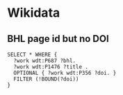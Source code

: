 # Wikidata

## BHL page id but no DOI


```
SELECT * WHERE {  
  ?work wdt:P687 ?bhl.
  ?work wdt:P1476 ?title .
  OPTIONAL { ?work wdt:P356 ?doi. }
  FILTER (!BOUND(?doi))
}
```
